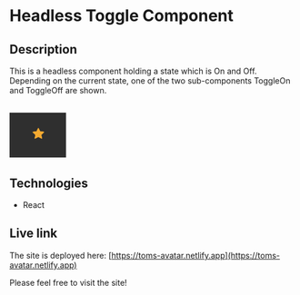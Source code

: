 # Headless Toggle Component

## Description
This is a headless component holding a state which is On and Off. Depending on the current state, one of the two sub-components ToggleOn and ToggleOff are shown.
  
<br/>
<img src="toggle-component.png" alt="Screenshot." width="100px"/>

## Technologies
- React

## Live link
The site is deployed here:
[https://toms-avatar.netlify.app](https://toms-avatar.netlify.app)

Please feel free to visit the site!
